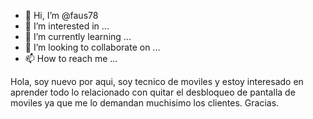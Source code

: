 - 👋 Hi, I’m @faus78
- 👀 I’m interested in ...
- 🌱 I’m currently learning ...
- 💞️ I’m looking to collaborate on ...
- 📫 How to reach me ...

<!---
faus78/faus78 is a ✨ special ✨ repository because its `README.md` (this file) appears on your GitHub profile.
You can click the Preview link to take a look at your changes.
--->
Hola, soy nuevo por aqui, soy tecnico de moviles y estoy interesado en aprender todo lo relacionado con quitar el desbloqueo de pantalla de moviles ya que me lo demandan muchisimo los clientes. Gracias.
